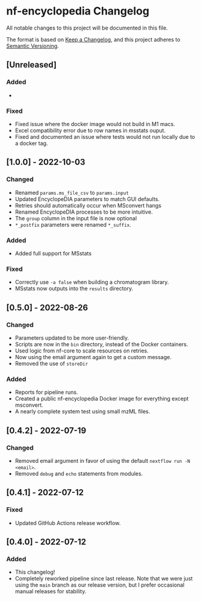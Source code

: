 # nf-encyclopedia Changelog
All notable changes to this project will be documented in this file.

The format is based on [Keep a Changelog](https://keepachangelog.com/en/1.0.0/),
and this project adheres to [Semantic Versioning](https://semver.org/spec/v2.0.0.html).


## [Unreleased]

### Added 

- 

### Fixed

- Fixed issue where the docker image would not build in M1 macs.
- Excel compatibility error due to row names in msstats ouput.
- Fixed and documented an issue where tests would not run locally due to a docker tag.

## [1.0.0] - 2022-10-03
### Changed
- Renamed `params.ms_file_csv` to `params.input`
- Updated EncyclopeDIA parameters to match GUI defaults.
- Retries should automatically occur when MSconvert hangs
- Renamed EncyclopeDIA processes to be more intuitive.
- The `group` column in the input file is now optional
- `*_postfix` parameters were renamed `*_suffix`.

### Added
- Added full support for MSstats

### Fixed
- Correctly use `-a false` when building a chromatogram library. 
- MSstats now outputs into the `results` directory.

## [0.5.0] - 2022-08-26
### Changed
- Parameters updated to be more user-friendly.
- Scripts are now in the `bin` directory, instead of the Docker containers.
- Used logic from nf-core to scale resources on retries.
- Now using the email argument again to get a custom message.
- Removed the use of `storeDir`

### Added
- Reports for pipeline runs.
- Created a public nf-encyclopedia Docker image for everything except msconvert.
- A nearly complete system test using small mzML files.

## [0.4.2] - 2022-07-19
### Changed
- Removed email argument in favor of using the default `nextflow run -N <email>`.
- Removed `debug` and `echo` statements from modules.

## [0.4.1] - 2022-07-12
### Fixed
- Updated GitHub Actions release workflow.

## [0.4.0] - 2022-07-12
### Added
- This changelog!
- Completely reworked pipeline since last release. Note that we were just using the `main` branch as our release version, but I prefer occasional manual releases for stability.
